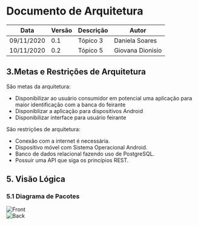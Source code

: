 # Documento de Arquitetura

| Data | Versão | Descrição | Autor |
|--|--|--|--|
| 09/11/2020 | 0.1 | Tópico 3| Daniela Soares |
| 10/11/2020 | 0.2 | Tópico 5| Giovana Dionisio |

## 3.Metas e Restrições de Arquitetura

São metas da arquitetura:
* Disponibilizar ao usuário consumidor em potencial uma aplicação para maior identificação com a banca do feirante
* Disponiblizar a aplicação para dispositivos Android
* Disponibilizar interface para usuário feirante

São restrições de arquitetura:
* Conexão com a internet é necessária.
* Dispositivo móvel com Sistema Operacional Android.
* Banco de dados relacional fazendo uso de PostgreSQL.
* Possuir uma API que siga os princípios REST.

## 5. Visão Lógica
### 5.1 Diagrama de Pacotes
![Front](https://i.ibb.co/k92QktX/Vis-o-L-gica-Front.jpg)  
![Back](https://i.ibb.co/hHBhxBP/Vis-o-L-gica-Back.jpg)